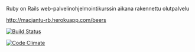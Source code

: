 Ruby on Rails web-palvelinohjelmointikurssin aikana rakennettu olutpalvelu

http://macjantu-rb.herokuapp.com/beers

[![Build Status](https://travis-ci.org/maaqu/wadror.png)](https://travis-ci.org/maaqu/wadror)

[![Code Climate](https://codeclimate.com/github/maaqu/wadror.png)](https://codeclimate.com/github/maaqu/wadror)
